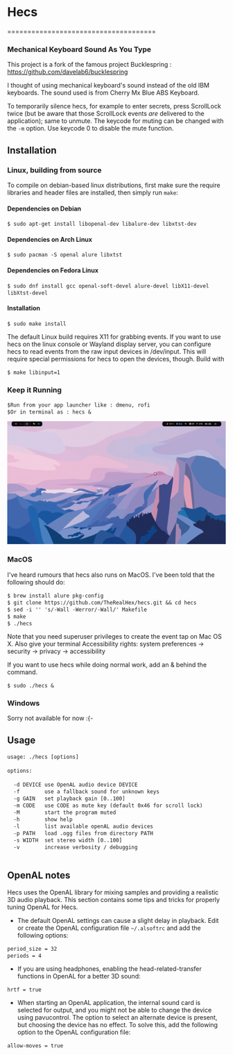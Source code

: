 # Hecs

=====================================
###  Mechanical Keyboard Sound As You Type 
 
This project is a fork of the famous project Bucklespring : https://github.com/davelab6/bucklespring

I thought of using mechanical keyboard's sound instead of the old IBM keyboards. The sound used is from Cherry Mx Blue ABS Keyboard.

To temporarily silence hecs, for example to enter secrets, press
ScrollLock twice (but be aware that those ScrollLock events _are_ delivered to
the application); same to unmute. The keycode for muting can be changed with
the `-m` option. Use keycode 0 to disable the mute function.

Installation
------------

### Linux, building from source

To compile on debian-based linux distributions, first make sure the require
libraries and header files are installed, then simply run `make`:

#### Dependencies on Debian
```
$ sudo apt-get install libopenal-dev libalure-dev libxtst-dev
```

#### Dependencies on Arch Linux
```
$ sudo pacman -S openal alure libxtst
```

#### Dependencies on Fedora Linux
```
$ sudo dnf install gcc openal-soft-devel alure-devel libX11-devel libXtst-devel
```

#### Installation
```
$ sudo make install
```

The default Linux build requires X11 for grabbing events. If you want to use
hecs on the linux console or Wayland display server, you can configure
hecs to read events from the raw input devices in /dev/input. This will
require special permissions for hecs to open the devices, though. Build with

```
$ make libinput=1
```

### Keep it Running

```
$Run from your app launcher like : dmenu, rofi 
$Or in terminal as : hecs &
```

<img src="https://github.com/TheRealHex/Hecs/blob/master/snaps/1.gif">

### MacOS

I've heard rumours that hecs also runs on MacOS. I've been told that
the following should do:

```
$ brew install alure pkg-config
$ git clone https://github.com/TheRealHex/hecs.git && cd hecs
$ sed -i '' 's/-Wall -Werror/-Wall/' Makefile
$ make
$ ./hecs
```

Note that you need superuser privileges to create the event tap on Mac OS X.
Also give your terminal Accessibility rights: system preferences -> security -> privacy -> accessibility

If you want to use hecs while doing normal work, add an & behind the command.
```
$ sudo ./hecs &
```

### Windows
Sorry not available for now :{-

Usage
-----

````
usage: ./hecs [options]

options:

  -d DEVICE use OpenAL audio device DEVICE
  -f        use a fallback sound for unknown keys
  -g GAIN   set playback gain [0..100]
  -m CODE   use CODE as mute key (default 0x46 for scroll lock)
  -M        start the program muted
  -h        show help
  -l        list available openAL audio devices
  -p PATH   load .ogg files from directory PATH
  -s WIDTH  set stereo width [0..100]
  -v        increase verbosity / debugging
  
````

OpenAL notes
------------
Hecs uses the OpenAL library for mixing samples and providing a
realistic 3D audio playback. This section contains some tips and tricks for
properly tuning OpenAL for Hecs.

* The default OpenAL settings can cause a slight delay in playback. Edit or create
  the OpenAL configuration file `~/.alsoftrc` and add the following options:

 ````
 period_size = 32
 periods = 4
 ````

* If you are using headphones, enabling the head-related-transfer functions in OpenAL
  for a better 3D sound:

 ````
 hrtf = true
 ````

* When starting an OpenAL application, the internal sound card is selected for output,
  and you might not be able to change the device using pavucontrol. The option to select
  an alternate device is present, but choosing the device has no effect. To solve this,
  add the following option to the OpenAL configuration file:

 ````
 allow-moves = true
 ````
